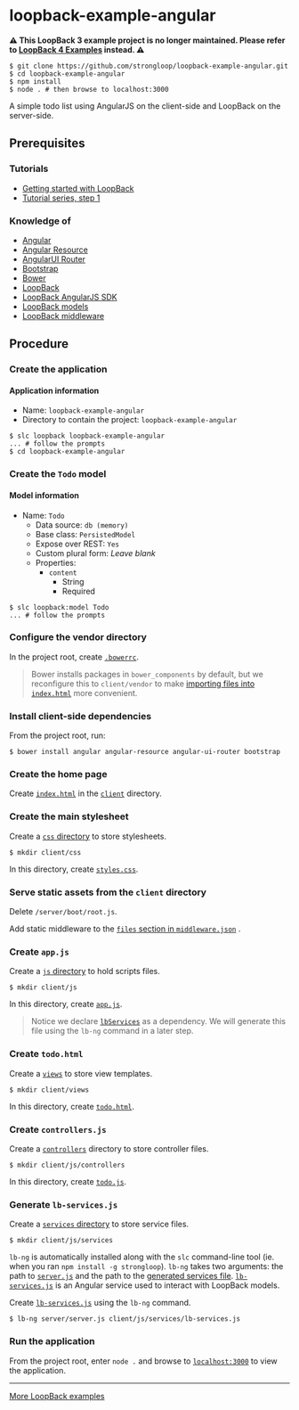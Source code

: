 # loopback-example-angular

**⚠️ This LoopBack 3 example project is no longer maintained. Please refer to [LoopBack 4 Examples](https://loopback.io/doc/en/lb4/Examples.html) instead. ⚠️**

```
$ git clone https://github.com/strongloop/loopback-example-angular.git
$ cd loopback-example-angular
$ npm install
$ node . # then browse to localhost:3000
```

A simple todo list using AngularJS on the client-side and LoopBack on the
server-side.

## Prerequisites

### Tutorials

- [Getting started with LoopBack](https://github.com/strongloop/loopback-getting-started)
- [Tutorial series, step 1](https://github.com/strongloop/loopback-example#the-basics)

### Knowledge of

- [Angular](https://angularjs.org/)
- [Angular Resource](https://docs.angularjs.org/api/ngResource/service/$resource)
- [AngularUI Router](https://github.com/angular-ui/ui-router)
- [Bootstrap](http://getbootstrap.com/)
- [Bower](http://bower.io/)
- [LoopBack](http://loopback.io/)
- [LoopBack AngularJS SDK](http://loopback.io/doc/en/lb2/AngularJS-JavaScript-SDK.html)
- [LoopBack models](http://loopback.io/doc/en/lb2/Defining-models.html)
- [LoopBack middleware](http://loopback.io/doc/en/lb2/Defining-middleware.html)

## Procedure

### Create the application

#### Application information

- Name: `loopback-example-angular`
- Directory to contain the project: `loopback-example-angular`

```
$ slc loopback loopback-example-angular
... # follow the prompts
$ cd loopback-example-angular
```

### Create the `Todo` model

#### Model information

- Name: `Todo`
  - Data source: `db (memory)`
  - Base class: `PersistedModel`
  - Expose over REST: `Yes`
  - Custom plural form: *Leave blank*
  - Properties:
    - `content`
      - String
      - Required

```
$ slc loopback:model Todo
... # follow the prompts
```

### Configure the vendor directory

In the project root, create [`.bowerrc`](https://github.com/strongloop/loopback-example-angular/blob/master/.bowerrc).

>Bower installs packages in `bower_components` by default, but we reconfigure
this to `client/vendor` to make [importing files into `index.html`](https://github.com/strongloop/loopback-example-angular/blob/master/client/index.html#L33-L37)
more convenient.

### Install client-side dependencies

From the project root, run:

```
$ bower install angular angular-resource angular-ui-router bootstrap
```

### Create the home page

Create [`index.html`](https://github.com/strongloop/loopback-example-angular/blob/master/client/index.html) in the [`client`](https://github.com/strongloop/loopback-example-angular/blob/master/client) directory.

### Create the main stylesheet

Create a [`css` directory](https://github.com/strongloop/loopback-example-angular/blob/master/client/css) to store stylesheets.

```
$ mkdir client/css
```

In this directory, create [`styles.css`](https://github.com/strongloop/loopback-example-angular/blob/master/client/css/styles.css).

### Serve static assets from the `client` directory

Delete `/server/boot/root.js`.

Add static middleware to the [`files` section in `middleware.json`](https://github.com/strongloop/loopback-example-angular/blob/master/server/middleware.json#L23-L27)
.

### Create `app.js`

Create a [`js` directory](https://github.com/strongloop/loopback-example-angular/blob/master/client/js) to hold scripts files.

```
$ mkdir client/js
```

In this directory, create [`app.js`](https://github.com/strongloop/loopback-example-angular/blob/master/client/js/app.js).

>Notice we declare [`lbServices`](https://github.com/strongloop/loopback-example-angular/blob/master/client/js/app.js#L3) as a dependency. We
will generate this file using the `lb-ng` command in a later step.

### Create `todo.html`

Create a [`views`](https://github.com/strongloop/loopback-example-angular/blob/master/client/views) to store view templates.

```
$ mkdir client/views
```

In this directory, create [`todo.html`](https://github.com/strongloop/loopback-example-angular/blob/master/client/views/todo.html).

### Create `controllers.js`

Create a [`controllers`](https://github.com/strongloop/loopback-example-angular/blob/master/client/js/controllers) directory to store controller
files.

```
$ mkdir client/js/controllers
```

In this directory, create [`todo.js`](https://github.com/strongloop/loopback-example-angular/blob/master/client/js/controllers/todo.js).

### Generate `lb-services.js`

Create a [`services` directory](https://github.com/strongloop/loopback-example-angular/blob/master/client/js/services) to store service files.

```
$ mkdir client/js/services
```

`lb-ng` is automatically installed along with the `slc` command-line tool (ie.
when you ran `npm install -g strongloop`). `lb-ng` takes two arguments: the
path to [`server.js`](https://github.com/strongloop/loopback-example-angular/blob/master/server/server.js) and the path
to the [generated services file](https://github.com/strongloop/loopback-example-angular/blob/master/client/js/services/lb-services.js).
[`lb-services.js`](https://github.com/strongloop/loopback-example-angular/blob/master/client/js/services/lb-services.js) is an Angular service
used to interact with LoopBack models.

Create [`lb-services.js`](https://github.com/strongloop/loopback-example-angular/blob/master/client/js/services/lb-services.js) using the `lb-ng`
command.

```
$ lb-ng server/server.js client/js/services/lb-services.js
```

### Run the application

From the project root, enter `node .` and browse to [`localhost:3000`](http://localhost:3000)
to view the application.

---

[More LoopBack examples](https://loopback.io/doc/en/lb3/Tutorials-and-examples.html)
